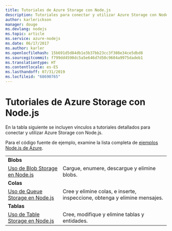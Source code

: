 ```yaml
---
title: Tutoriales de Azure Storage con Node.js
description: Tutoriales para conectar y utilizar Azure Storage con Node.js
author: karlerickson
manager: douge
ms.devlang: nodejs
ms.topic: article
ms.service: azure-nodejs
ms.date: 06/17/2017
ms.author: karler
ms.openlocfilehash: 15b691d5d84db1e3b37bb23cc3f308e34ce5dbd8
ms.sourcegitcommit: f799dd4590dc5a5e646d7d50c9604a9975dadeb1
ms.translationtype: HT
ms.contentlocale: es-ES
ms.lasthandoff: 07/31/2019
ms.locfileid: "68690765"
---
```

# <a name="azure-storage-with-nodejs-tutorials"></a>Tutoriales de Azure Storage con Node.js

En la tabla siguiente se incluyen vínculos a tutoriales detallados para conectar y utilizar Azure Storage con Node.js.

Para el código fuente de ejemplo, examine la lista completa de [ejemplos Node.js de Azure](https://azure.microsoft.com/resources/samples/?term=nodejs).

| | |
|---|---|
| **Blobs** ||
| [Uso de Blob Storage en Node.js](/azure/storage/storage-nodejs-how-to-use-blob-storage?toc=/azure/javascript/toc.json&bc=/azure/javascript/breadcrumb/toc.json) | Cargue, enumere, descargue y elimine blobs. |
| **Colas** ||
| [Uso de Queue Storage en Node.js](/azure/storage/storage-nodejs-how-to-use-queues?toc=/azure/javascript/toc.json&bc=/azure/javascript/breadcrumb/toc.json) | Cree y elimine colas, e inserte, inspeccione, obtenga y elimine mensajes. |
| **Tablas** ||
| [Uso de Table Storage en Node.js](/azure/storage/storage-nodejs-how-to-use-table-storage?toc=/azure/javascript/toc.json&bc=/azure/javascript/breadcrumb/toc.json) | Cree, modifique y elimine tablas y entidades. |
